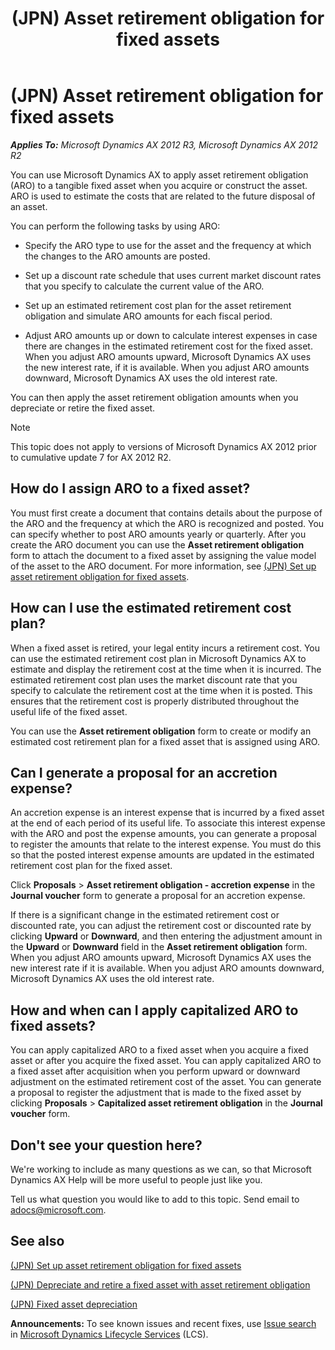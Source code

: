 ﻿---
title: (JPN) Asset retirement obligation for fixed assets
TOCTitle: (JPN) Asset retirement obligation for fixed assets
ms:assetid: 6c8a91fb-481a-442a-b18e-e1b288ffc8f4
ms:mtpsurl: https://technet.microsoft.com/en-us/library/Dn479199(v=AX.60)
ms:contentKeyID: 59633805
ms.date: 04/18/2014
mtps_version: v=AX.60
f1_keywords:
- Fixed asset
- fixed asset journal
- fixed asset journals
- Japan
- Forms.AssetRetirementObligation_JP
- Asset retirement obligation
- Retirement
- MsDynAx060.Forms.AssetRetirementObligation_JP
---

# (JPN) Asset retirement obligation for fixed assets 


_**Applies To:** Microsoft Dynamics AX 2012 R3, Microsoft Dynamics AX 2012 R2_

You can use Microsoft Dynamics AX to apply asset retirement obligation (ARO) to a tangible fixed asset when you acquire or construct the asset. ARO is used to estimate the costs that are related to the future disposal of an asset.

You can perform the following tasks by using ARO:

  - Specify the ARO type to use for the asset and the frequency at which the changes to the ARO amounts are posted.

  - Set up a discount rate schedule that uses current market discount rates that you specify to calculate the current value of the ARO.

  - Set up an estimated retirement cost plan for the asset retirement obligation and simulate ARO amounts for each fiscal period.

  - Adjust ARO amounts up or down to calculate interest expenses in case there are changes in the estimated retirement cost for the fixed asset. When you adjust ARO amounts upward, Microsoft Dynamics AX uses the new interest rate, if it is available. When you adjust ARO amounts downward, Microsoft Dynamics AX uses the old interest rate.

You can then apply the asset retirement obligation amounts when you depreciate or retire the fixed asset.


> [!NOTE]
> <P>This topic does not apply to versions of Microsoft Dynamics AX 2012 prior to cumulative update 7 for AX 2012 R2.</P>



## How do I assign ARO to a fixed asset?

You must first create a document that contains details about the purpose of the ARO and the frequency at which the ARO is recognized and posted. You can specify whether to post ARO amounts yearly or quarterly. After you create the ARO document you can use the **Asset retirement obligation** form to attach the document to a fixed asset by assigning the value model of the asset to the ARO document. For more information, see [(JPN) Set up asset retirement obligation for fixed assets](jpn-set-up-asset-retirement-obligation-for-fixed-assets.md).

## How can I use the estimated retirement cost plan?

When a fixed asset is retired, your legal entity incurs a retirement cost. You can use the estimated retirement cost plan in Microsoft Dynamics AX to estimate and display the retirement cost at the time when it is incurred. The estimated retirement cost plan uses the market discount rate that you specify to calculate the retirement cost at the time when it is posted. This ensures that the retirement cost is properly distributed throughout the useful life of the fixed asset.

You can use the **Asset retirement obligation** form to create or modify an estimated cost retirement plan for a fixed asset that is assigned using ARO.

## Can I generate a proposal for an accretion expense?

An accretion expense is an interest expense that is incurred by a fixed asset at the end of each period of its useful life. To associate this interest expense with the ARO and post the expense amounts, you can generate a proposal to register the amounts that relate to the interest expense. You must do this so that the posted interest expense amounts are updated in the estimated retirement cost plan for the fixed asset.

Click **Proposals** \> **Asset retirement obligation - accretion expense** in the **Journal voucher** form to generate a proposal for an accretion expense.

If there is a significant change in the estimated retirement cost or discounted rate, you can adjust the retirement cost or discounted rate by clicking **Upward** or **Downward**, and then entering the adjustment amount in the **Upward** or **Downward** field in the **Asset retirement obligation** form. When you adjust ARO amounts upward, Microsoft Dynamics AX uses the new interest rate if it is available. When you adjust ARO amounts downward, Microsoft Dynamics AX uses the old interest rate.

## How and when can I apply capitalized ARO to fixed assets?

You can apply capitalized ARO to a fixed asset when you acquire a fixed asset or after you acquire the fixed asset. You can apply capitalized ARO to a fixed asset after acquisition when you perform upward or downward adjustment on the estimated retirement cost of the asset. You can generate a proposal to register the adjustment that is made to the fixed asset by clicking **Proposals** \> **Capitalized asset retirement obligation** in the **Journal voucher** form.

## Don't see your question here?

We're working to include as many questions as we can, so that Microsoft Dynamics AX Help will be more useful to people just like you.

Tell us what question you would like to add to this topic. Send email to <adocs@microsoft.com>.

## See also

[(JPN) Set up asset retirement obligation for fixed assets](jpn-set-up-asset-retirement-obligation-for-fixed-assets.md)

[(JPN) Depreciate and retire a fixed asset with asset retirement obligation](jpn-depreciate-and-retire-a-fixed-asset-with-asset-retirement-obligation.md)

[(JPN) Fixed asset depreciation](jpn-fixed-asset-depreciation.md)

  
**Announcements:** To see known issues and recent fixes, use [Issue search](http://go.microsoft.com/fwlink/?linkid=389258) in [Microsoft Dynamics Lifecycle Services](http://go.microsoft.com/fwlink/?linkid=306505) (LCS).

